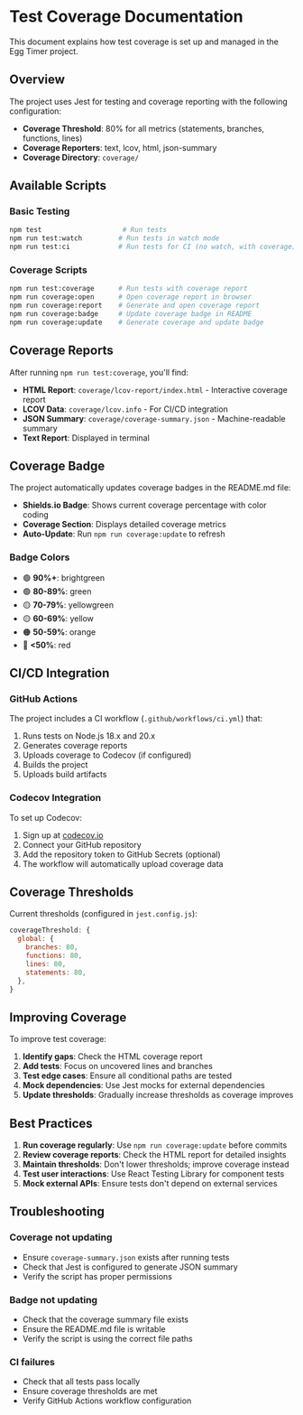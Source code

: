 # Test Coverage Documentation

This document explains how test coverage is set up and managed in the Egg Timer project.

## Overview

The project uses Jest for testing and coverage reporting with the following configuration:

- **Coverage Threshold**: 80% for all metrics (statements, branches, functions, lines)
- **Coverage Reporters**: text, lcov, html, json-summary
- **Coverage Directory**: `coverage/`

## Available Scripts

### Basic Testing

```bash
npm test                    # Run tests
npm run test:watch         # Run tests in watch mode
npm run test:ci            # Run tests for CI (no watch, with coverage)
```

### Coverage Scripts

```bash
npm run test:coverage      # Run tests with coverage report
npm run coverage:open      # Open coverage report in browser
npm run coverage:report    # Generate and open coverage report
npm run coverage:badge     # Update coverage badge in README
npm run coverage:update    # Generate coverage and update badge
```

## Coverage Reports

After running `npm run test:coverage`, you'll find:

- **HTML Report**: `coverage/lcov-report/index.html` - Interactive coverage report
- **LCOV Data**: `coverage/lcov.info` - For CI/CD integration
- **JSON Summary**: `coverage/coverage-summary.json` - Machine-readable summary
- **Text Report**: Displayed in terminal

## Coverage Badge

The project automatically updates coverage badges in the README.md file:

- **Shields.io Badge**: Shows current coverage percentage with color coding
- **Coverage Section**: Displays detailed coverage metrics
- **Auto-Update**: Run `npm run coverage:update` to refresh

### Badge Colors

- 🟢 **90%+**: brightgreen
- 🟢 **80-89%**: green
- 🟡 **70-79%**: yellowgreen
- 🟡 **60-69%**: yellow
- 🟠 **50-59%**: orange
- 🔴 **<50%**: red

## CI/CD Integration

### GitHub Actions

The project includes a CI workflow (`.github/workflows/ci.yml`) that:

1. Runs tests on Node.js 18.x and 20.x
2. Generates coverage reports
3. Uploads coverage to Codecov (if configured)
4. Builds the project
5. Uploads build artifacts

### Codecov Integration

To set up Codecov:

1. Sign up at [codecov.io](https://codecov.io)
2. Connect your GitHub repository
3. Add the repository token to GitHub Secrets (optional)
4. The workflow will automatically upload coverage data

## Coverage Thresholds

Current thresholds (configured in `jest.config.js`):

```javascript
coverageThreshold: {
  global: {
    branches: 80,
    functions: 80,
    lines: 80,
    statements: 80,
  },
}
```

## Improving Coverage

To improve test coverage:

1. **Identify gaps**: Check the HTML coverage report
2. **Add tests**: Focus on uncovered lines and branches
3. **Test edge cases**: Ensure all conditional paths are tested
4. **Mock dependencies**: Use Jest mocks for external dependencies
5. **Update thresholds**: Gradually increase thresholds as coverage improves

## Best Practices

1. **Run coverage regularly**: Use `npm run coverage:update` before commits
2. **Review coverage reports**: Check the HTML report for detailed insights
3. **Maintain thresholds**: Don't lower thresholds; improve coverage instead
4. **Test user interactions**: Use React Testing Library for component tests
5. **Mock external APIs**: Ensure tests don't depend on external services

## Troubleshooting

### Coverage not updating

- Ensure `coverage-summary.json` exists after running tests
- Check that Jest is configured to generate JSON summary
- Verify the script has proper permissions

### Badge not updating

- Check that the coverage summary file exists
- Ensure the README.md file is writable
- Verify the script is using the correct file paths

### CI failures

- Check that all tests pass locally
- Ensure coverage thresholds are met
- Verify GitHub Actions workflow configuration
